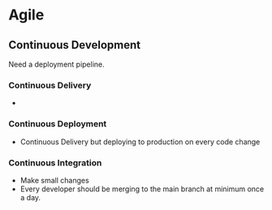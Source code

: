# Agile

## Continuous Development
Need a deployment pipeline. 

### Continuous Delivery
- 
### Continuous Deployment
- Continuous Delivery but deploying to production on every code change

### Continuous Integration
- Make small changes
- Every developer should be merging to the main branch at minimum once a day.

